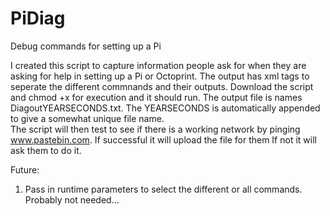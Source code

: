 # PiDiag
Debug commands for setting up a Pi

I created this script to capture information people ask for when they are asking for help in setting up a Pi or Octoprint.
The output has xml tags to seperate the different commnands and their outputs. 
Download the script and chmod +x for execution and it should run. 
The output file is names DiagoutYEARSECONDS.txt. The YEARSECONDS is automatically appended to give a somewhat unique file name.  
The script will then test to see if there is a working network by pinging www.pastebin.com. If successful
it will upload the file for them If not it will ask them to do it.





Future:
1) Pass in runtime parameters to select the different or all commands. Probably not needed...

